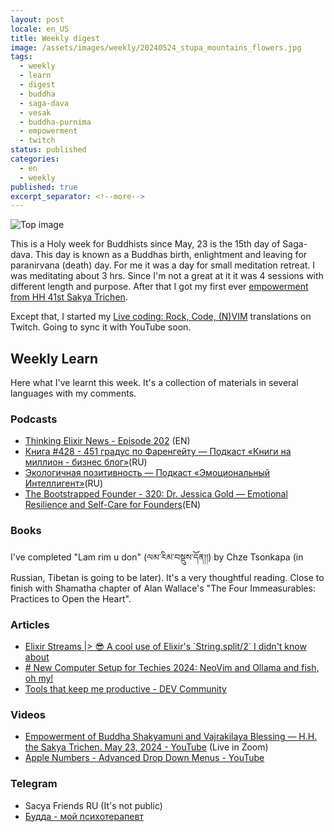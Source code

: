 ```yaml
---
layout: post
locale: en_US
title: Weekly digest
image: /assets/images/weekly/20240524_stupa_mountains_flowers.jpg
tags:
  - weekly
  - learn
  - digest
  - buddha
  - saga-dava
  - vesak
  - buddha-purnima
  - empowerment
  - twitch
status: published
categories:
  - en
  - weekly
published: true
excerpt_separator: <!--more-->
---
```


![Top image]({{page.image}})

This is a Holy week for Buddhists since May, 23 is the 15th day of Saga-dava. This day is known as a Buddhas birth, enlightment and leaving for paranirvana (death) day. For me it was a day for small meditation retreat. I was meditating about 3 hrs. Since I'm not a great at it it was 4 sessions with different length and purpose. After that I got my first ever [empowerment from HH 41st  Sakya Trichen](https://www.youtube.com/live/WPp8gTxa-F4?si=VNU_Hw04IJW4Ala6).

Except that, I started my [Live coding: Rock, Code, (N)VIM](https://www.twitch.tv/videos/2153861601) translations on Twitch. Going to sync it with YouTube soon.

<!--more-->

## Weekly Learn
Here what I've learnt this week. It's a collection of materials  in several languages with my comments.

### Podcasts
- [Thinking Elixir News - Episode 202](https://podcast.thinkingelixir.com/202) (EN)
- [Книга #428 - 451 градус по Фаренгейту — Подкаст «Книги на миллион - бизнес блог»](https://ikniga.mave.digital/ep-440)(RU)
- [Экологичная позитивность — Подкаст «Эмоциональный Интеллигент»](https://emotional.mave.digital/ep-133)(RU)
- [The Bootstrapped Founder - 320: Dr. Jessica Gold — Emotional Resilience and Self-Care for Founders](https://tbf.fm/episodes/320-dr-jessica-gold-emotional-resilience-and-self-care-for-founders)(EN)

### Books
I've completed "Lam rim u don" (ལམ་རིམ་བསྡུས་དོན།།) by Chze Tsonkapa (in Russian, Tibetan is going to be later). It's a very thoughtful reading.
Close to finish with Shamatha chapter of Alan Wallace's "The Four Immeasurables: Practices to Open the Heart".

### Articles
- [Elixir Streams \|\> 😎 A cool use of Elixir's \`String.split/2\` I didn't know about](https://www.elixirstreams.com/tips/string-split?utm_source=elixir-merge)
- [# New Computer Setup for Techies 2024: NeoVim and Ollama and fish, oh my!](https://medium.com/@devhellomello/new-computer-setup-for-techies-2024-neovim-and-ollama-and-fish-oh-my-60cf3879bad8)
- [Tools that keep me productive - DEV Community](https://dev.to/nickytonline/tools-that-keep-me-productive-1no5)


### Videos
- [Empowerment of Buddha Shakyamuni and Vajrakilaya Blessing — H.H. the Sakya Trichen. May 23, 2024 - YouTube](https://www.youtube.com/watch?v=WPp8gTxa-F4) (Live in Zoom)
- [Apple Numbers - Advanced Drop Down Menus - YouTube](https://youtu.be/Wk3uVmlRkIQ?si=62J-3L8-tYQ1qVXx)

### Telegram
- Sacya Friends RU (It's not public)
- [Будда - мой психотерапевт](https://t.me/Buddha_is_my_theropist_ru)
